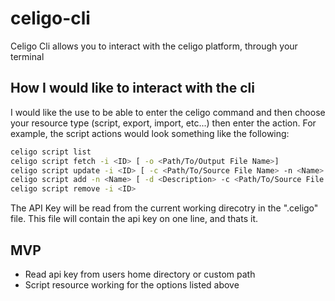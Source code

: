 # celigo-cli
Celigo Cli allows you to interact with the celigo platform, through your terminal

## How I would like to interact with the cli
I would like the use to be able to enter the celigo command and then choose your resource
type (script, export, import, etc...) then enter the action. For example, the script actions would
look something like the following:

```bash
celigo script list
celigo script fetch -i <ID> [ -o <Path/To/Output File Name>]
celigo script update -i <ID> [ -c <Path/To/Source File Name> -n <Name> -d <Description> ]
celigo script add -n <Name> [ -d <Description> -c <Path/To/Source File Name>]
celigo script remove -i <ID>
```

The API Key will be read from the current working direcotry in the ".celigo" file. This file will
contain the api key on one line, and thats it.

## MVP
- Read api key from users home directory or custom path
- Script resource working for the options listed above
